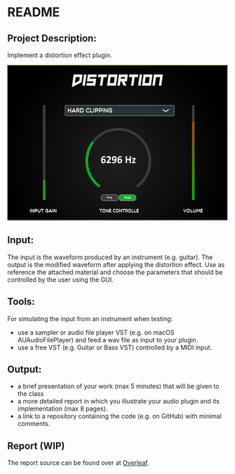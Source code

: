# README

## Project Description:
Implement a distortion effect plugin. 

![](Images/Gui.PNG)

## Input:
The input is the waveform produced by an instrument (e.g. guitar).
The output is the modified waveform after applying the distortion effect.
Use as reference the attached material and choose the parameters that should be
controlled by the user using the GUI.

## Tools:
For simulating the input from an instrument when testing:
- use a sampler or audio file player VST (e.g. on macOS AUAudioFilePlayer) and
feed a wav file as input to your plugin.
- use a free VST (e.g. Guitar or Bass VST) controlled by a MIDI input.

## Output:
- a brief presentation of your work (max 5 minutes) that will be given to the class
- a more detailed report in which you illustrate your audio plugin and its
implementation (max 8 pages).
- a link to a repository containing the code (e.g. on GitHub) with minimal comments.

## Report (WIP)
The report source can be found over at [Overleaf](https://www.overleaf.com/7977586355htyzcgvxndwf).
